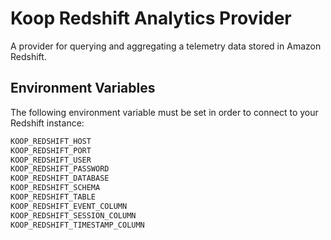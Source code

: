 # Koop Redshift Analytics Provider

A provider for querying and aggregating a telemetry data stored in Amazon Redshift.

## Environment Variables
The following environment variable must be set in order to connect to your Redshift instance:
```bash
KOOP_REDSHIFT_HOST
KOOP_REDSHIFT_PORT
KOOP_REDSHIFT_USER
KOOP_REDSHIFT_PASSWORD
KOOP_REDSHIFT_DATABASE
KOOP_REDSHIFT_SCHEMA
KOOP_REDSHIFT_TABLE
KOOP_REDSHIFT_EVENT_COLUMN
KOOP_REDSHIFT_SESSION_COLUMN
KOOP_REDSHIFT_TIMESTAMP_COLUMN
```
